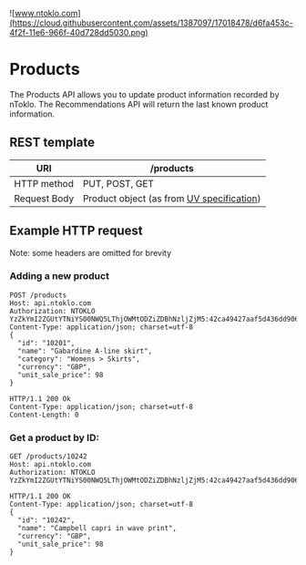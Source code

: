 ![www.ntoklo.com](https://cloud.githubusercontent.com/assets/1387097/17018478/d6fa453c-4f2f-11e6-966f-40d728dd5030.png)

# Products

The Products API allows you to update product information recorded by nToklo. The Recommendations API will return the last known product information.

## REST template

| URI	| /products |
|-------|---------------|
|HTTP method |	PUT, POST, GET |
|Request Body |	Product object (as from [UV specification](http://docs.qubitproducts.com/uv/specification/#product)) |

## Example HTTP request
Note: some headers are omitted for brevity

### Adding a new product

```
POST /products
Host: api.ntoklo.com
Authorization: NTOKLO YzZkYmI2ZGUtYTNiYS00NWQ5LThjOWMtODZiZDBhNzljZjM5:42ca49427aaf5d436dd906649887ca5c0bba0f0e
Content-Type: application/json; charset=utf-8
{
  "id": "10201",
  "name": "Gabardine A-line skirt",
  "category": "Womens > Skirts",
  "currency": "GBP",
  "unit_sale_price": 98
}
```

```
HTTP/1.1 200 Ok
Content-Type: application/json; charset=utf-8
Content-Length: 0
```

### Get a product by ID:

```
GET /products/10242
Host: api.ntoklo.com
Authorization: NTOKLO YzZkYmI2ZGUtYTNiYS00NWQ5LThjOWMtODZiZDBhNzljZjM5:42ca49427aaf5d436dd906649887ca5c0bba0f0e
```

```
HTTP/1.1 200 OK
Content-Type: application/json; charset=utf-8
{
  "id": "10242",
  "name": "Campbell capri in wave print",
  "currency": "GBP",
  "unit_sale_price": 98
}
```
